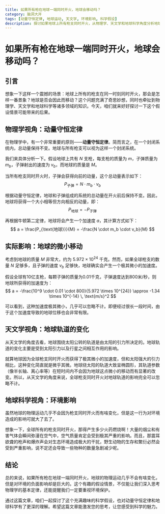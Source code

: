 ```yaml
---
title: 如果所有枪在地球一端同时开火，地球会移动吗？
category: 脑洞大开
tags: [动量守恒定律, 地球运动, 天文学, 环境影响, 科学假设]
description: 探讨如果地球上所有枪支同时开火，从物理学、天文学和地球科学角度分析地球是否会移动，以及这一假设对环境的影响，带你领略科学假设背后的知识魅力。
---
```

# 如果所有枪在地球一端同时开火，地球会移动吗？
## 引言

想象一下这样一个震撼的场景：地球上所有的枪支在同一时刻同时开火，那会是怎样一番景象？地球是否会因此而移动？这个问题充满了奇思妙想，同时也牵扯到物理学、天文学和地球科学等诸多领域的知识。今天，咱们就来好好探讨一下这个假设情景可能带来的后果。

## 物理学视角：动量守恒定律

在物理学中，有一个非常重要的原则——**动量守恒定律**。简而言之，在一个封闭系统内，总动量保持不变。地球与所有枪支可以视为这样一个封闭系统。

我们来具体分析一下。假设地球上共有 $N$ 支枪，每支枪的质量为 $m$，子弹质量为 $m_b$，子弹射出的速度为 $v_b$，而地球的质量是 $M$。

当所有枪支同时开火时，子弹会获得向前的动量，这个总动量表示如下：
$$
P_{\text{子弹}} = N \cdot m_b \cdot v_b
$$

根据动量守恒定律，地球和子弹组成的系统的总动量在开火前后保持不变。因此，地球将获得一个大小相等但方向相反的动量，即：
$$
P_{\text{地球}} = -P_{\text{子弹}}
$$

再根据牛顿第二定律，地球将会产生一个加速度 $a$，其计算方式如下：
$$
a = \frac{P_{\text{地球}}}{M} = -\frac{N \cdot m_b \cdot v_b}{M}
$$

## 实际影响：地球的微小移动

考虑到地球的质量 $M$ 非常大，约为 $5.972 \times 10^{24}$ 千克。然而，如果全球枪支的数量 $N$ 足够多，且子弹的速度 $v_b$ 足够快，地球确实会产生一个极其微小的加速度。

假设全球有10亿支枪，每颗子弹的质量为0.01千克，子弹速度达到800米/秒，则地球所获得的加速度为：
$$
a = -\frac{10^9 \cdot 0.01 \cdot 800}{5.972 \times 10^{24}} \approx -1.34 \times 10^{-14} \, \text{m/s}^2
$$

可以看到，这种加速度极其微小，几乎可以忽略不计。即便经过很长一段时间，由于这个加速度导致的地球位移也会非常有限。

## 天文学视角：地球轨道的变化

从天文学的角度去看，地球围绕太阳公转的轨道是由太阳的引力所决定的。地球轨道的变化主要是受到太阳引力以及行星之间相互作用的影响。

就算地球因为全球枪支同时开火而获得了极其微小的加速度，但和太阳强大的引力相比，这种变化简直就是微乎其微。地球绕太阳的轨道大致呈椭圆形，其轨道参数（像半长轴、离心率等）在短时间内不会因为地球这点微小的移动而有显著的改变。所以，从天文学的角度来说，全球枪支同时开火对地球轨道的影响完全可以忽略不计。

## 地球科学视角：环境影响

虽然地球的物理运动几乎不会因为枪支同时开火而有啥变化，但是这一行为对环境造成的影响可就大了去了。

想象一下，全球所有的枪支同时开火，那得产生多少火药燃烧啊！大量的烟尘和有害气体会瞬间弥漫在空气中，空气质量肯定会受到极其严重的影响。而且，那震耳欲聋的枪声和爆炸声会对生态环境造成极大的干扰，野生动物的生存和繁衍必然会受到严重影响，说不定还会导致一些物种的数量急剧减少呢。

## 结论

总的来说，如果所有枪在地球一端同时开火，地球的物理运动几乎不会有啥变化，但是对环境的负面影响却是巨大的。这个有趣的假设情景，不仅能让我们深入思考物理学的基本定律，还能提醒我们一定要重视环境保护。

通过这篇文章，咱们一起探讨了这个充满趣味的科学假设，也对动量守恒定律和地球科学有了更深的理解。希望这篇文章能激发您的思考，让您感受到科学的魅力。
